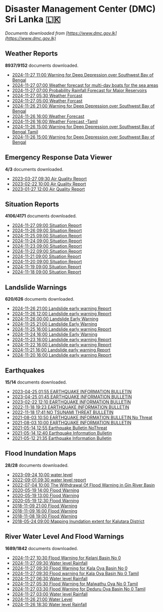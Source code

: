 # Disaster Management Center (DMC) Sri Lanka :sri_lanka:

*Documents downloaded from [https://www.dmc.gov.lk](https://www.dmc.gov.lk)*

## Weather Reports

**8937/9152** documents downloaded.

* [2024-11-27 11:00 Warning for Deep Depression over Southwest Bay of Bengal](data/weather-reports/20241127.1100.warning-for-deep-depression-over-southwest-bay-of-bengal.pdf)
* [2024-11-27 07:00 Weather forecast for multi-day boats for the sea areas](data/weather-reports/20241127.0700.weather-forecast-for-multiday-boats-for-the-sea-areas.pdf)
* [2024-11-27 07:00 Probability Rainfall Forecast for Major Reservoirs](data/weather-reports/20241127.0700.probability-rainfall-forecast-for-major-reservoirs.pdf)
* [2024-11-27 05:30 Weather Forcast](data/weather-reports/20241127.0530.weather-forcast.pdf)
* [2024-11-27 05:00 Weather Forcast](data/weather-reports/20241127.0500.weather-forcast.pdf)
* [2024-11-26 21:00 Warning for Deep Depression over Southwest Bay of Bengal](data/weather-reports/20241126.2100.warning-for-deep-depression-over-southwest-bay-of-bengal.pdf)
* [2024-11-26 16:00 Weather Forecast](data/weather-reports/20241126.1600.weather-forecast.pdf)
* [2024-11-26 16:00 Weather Forecast -Tamil](data/weather-reports/20241126.1600.weather-forecast-tamil.pdf)
* [2024-11-26 15:00 Warning for Deep Depression over Southwest Bay of Bengal Tamil](data/weather-reports/20241126.1500.warning-for-deep-depression-over-southwest-bay-of-bengal-tamil.pdf)
* [2024-11-26 15:00 Warning for Deep Depression over Southwest Bay of Bengal](data/weather-reports/20241126.1500.warning-for-deep-depression-over-southwest-bay-of-bengal.pdf)

## Emergency Response Data Viewer

**4/3** documents downloaded.

* [2023-03-27 09:30 Air Quality Report](data/emergency-response-data-viewer/20230327.0930.air-quality-report.pdf)
* [2023-02-22 10:00 Air Quality Report](data/emergency-response-data-viewer/20230222.1000.air-quality-report.pdf)
* [2023-01-27 12:00 Air Quality Report](data/emergency-response-data-viewer/20230127.1200.air-quality-report.pdf)

## Situation Reports

**4106/4171** documents downloaded.

* [2024-11-27 09:00 Situation Report](data/situation-reports/20241127.0900.situation-report.pdf)
* [2024-11-26 09:00 Situation Report](data/situation-reports/20241126.0900.situation-report.pdf)
* [2024-11-25 09:00 Situation Report](data/situation-reports/20241125.0900.situation-report.pdf)
* [2024-11-24 09:00 Situation Report](data/situation-reports/20241124.0900.situation-report.pdf)
* [2024-11-23 09:00 Situation Report](data/situation-reports/20241123.0900.situation-report.pdf)
* [2024-11-22 09:00 Situation Report](data/situation-reports/20241122.0900.situation-report.pdf)
* [2024-11-21 09:00 Situation Report](data/situation-reports/20241121.0900.situation-report.pdf)
* [2024-11-20 09:00 Situation Report](data/situation-reports/20241120.0900.situation-report.pdf)
* [2024-11-19 09:00 Situation Report](data/situation-reports/20241119.0900.situation-report.pdf)
* [2024-11-18 09:00 Situation Report](data/situation-reports/20241118.0900.situation-report.pdf)

## Landslide Warnings

**620/626** documents downloaded.

* [2024-11-26 21:00 Landslide early warning Report](data/landslide-warnings/20241126.2100.landslide-early-warning-report.pdf)
* [2024-11-26 12:00 Landslide early warning Report](data/landslide-warnings/20241126.1200.landslide-early-warning-report.pdf)
* [2024-11-26 00:00 Landslide Early Warning](data/landslide-warnings/20241126.0000.landslide-early-warning.pdf)
* [2024-11-25 21:00 Landslide Early Warning](data/landslide-warnings/20241125.2100.landslide-early-warning.pdf)
* [2024-11-25 16:00 Landslide early warning Report](data/landslide-warnings/20241125.1600.landslide-early-warning-report.pdf)
* [2024-11-24 16:00 Landslide Early Warning](data/landslide-warnings/20241124.1600.landslide-early-warning.pdf)
* [2024-11-23 16:00 Landslide early warning Report](data/landslide-warnings/20241123.1600.landslide-early-warning-report.pdf)
* [2024-11-22 16:00 Landslide early warning Report](data/landslide-warnings/20241122.1600.landslide-early-warning-report.pdf)
* [2024-11-21 16:00 Landslide early warning Report](data/landslide-warnings/20241121.1600.landslide-early-warning-report.pdf)
* [2024-11-20 16:00 Landslide early warning Report](data/landslide-warnings/20241120.1600.landslide-early-warning-report.pdf)

## Earthquakes

**15/14** documents downloaded.

* [2023-04-25 01:55 EARTHQUAKE INFORMATION BULLETIN](data/earthquakes/20230425.0155.earthquake-information-bulletin.pdf)
* [2023-04-25 01:45 EARTHQUAKE INFORMATION BULLETIN](data/earthquakes/20230425.0145.earthquake-information-bulletin.pdf)
* [2023-02-22 12:10 EARTHQUAKE INFORMATION BULLETIN](data/earthquakes/20230222.1210.earthquake-information-bulletin.pdf)
* [2022-11-18 19:23 EARTHQUAKE INFORMATION BULLETIN](data/earthquakes/20221118.1923.earthquake-information-bulletin.pdf)
* [2022-11-18 17:41 NO TSUNAMI THREAT BULLETIN](data/earthquakes/20221118.1741.no-tsunami-threat-bulletin.pdf)
* [2021-08-03 10:50 EARTHQUAKE INFORMATION BULLETIN No Threat](data/earthquakes/20210803.1050.earthquake-information-bulletin-no-threat.pdf)
* [2021-08-03 10:00 EARTHQUAKE INFORMATION BULLETIN](data/earthquakes/20210803.1000.earthquake-information-bulletin.pdf)
* [2021-05-14 12:55 Earthquake Bulletin NoThreat](data/earthquakes/20210514.1255.earthquake-bulletin-nothreat.pdf)
* [2021-05-14 12:40 Earthquake Information Bulletin](data/earthquakes/20210514.1240.earthquake-information-bulletin.pdf)
* [2021-05-12 21:35 Earthquake Information Bulletin](data/earthquakes/20210512.2135.earthquake-information-bulletin.pdf)

## Flood Inundation Maps

**28/28** documents downloaded.

* [2023-09-24 10:00 water level](data/flood-inundation-maps/20230924.1000.water-level.pdf)
* [2022-09-01 09:30 water level report](data/flood-inundation-maps/20220901.0930.water-level-report.pdf)
* [2022-07-04 10:00 The Withdrawal Of Flood Warning in Gin River Basin](data/flood-inundation-maps/20220704.1000.the-withdrawal-of-flood-warning-in-gin-river-basin.pdf)
* [2020-05-19 14:00 Flood Warning](data/flood-inundation-maps/20200519.1400.flood-warning.pdf)
* [2020-05-19 13:00 Flood Warning](data/flood-inundation-maps/20200519.1300.flood-warning.pdf)
* [2020-05-19 12:30 Flood Warning](data/flood-inundation-maps/20200519.1230.flood-warning.pdf)
* [2018-11-09 21:00 Flood Warning](data/flood-inundation-maps/20181109.2100.flood-warning.PDF)
* [2018-11-09 16:00 Flood Warning](data/flood-inundation-maps/20181109.1600.flood-warning.PDF)
* [2018-11-08 19:00 Flood Warning](data/flood-inundation-maps/20181108.1900.flood-warning.PDF)
* [2018-05-24 09:00 Mapping Inundation extent for Kalutara District](data/flood-inundation-maps/20180524.0900.mapping-inundation-extent-for-kalutara-district.pdf)

## River Water Level And Flood Warnings

**1689/1842** documents downloaded.

* [2024-11-27 10:30 Flood Warning for Kelani Basin No 0](data/river-water-level-and-flood-warnings/20241127.1030.flood-warning-for-kelani-basin-no-0.pdf)
* [2024-11-27 09:30 Water level  Rainfall](data/river-water-level-and-flood-warnings/20241127.0930.water-level-rainfall.jpg)
* [2024-11-27 09:30 Flood Warning for Kala Oya Basin No 0](data/river-water-level-and-flood-warnings/20241127.0930.flood-warning-for-kala-oya-basin-no-0.pdf)
* [2024-11-27 09:30 Flood warning for Kala Oya Basin  No 0 Tamil](data/river-water-level-and-flood-warnings/20241127.0930.flood-warning-for-kala-oya-basin-no-0-tamil.pdf)
* [2024-11-27 06:30 Water level  Rainfall](data/river-water-level-and-flood-warnings/20241127.0630.water-level-rainfall.jpg)
* [2024-11-27 05:30 Flood Warning for Malwathu Oya No 0  Tamil](data/river-water-level-and-flood-warnings/20241127.0530.flood-warning-for-malwathu-oya-no-0-tamil.pdf)
* [2024-11-27 03:30 Flood Warning for Deduru Oya Basin  No 0 Tamil](data/river-water-level-and-flood-warnings/20241127.0330.flood-warning-for-deduru-oya-basin-no-0-tamil.pdf)
* [2024-11-27 03:00 Water level  Rainfall](data/river-water-level-and-flood-warnings/20241127.0300.water-level-rainfall.jpg)
* [2024-11-26 21:00 Water Level](data/river-water-level-and-flood-warnings/20241126.2100.water-level.jpg)
* [2024-11-26 18:30 Water level  Rainfall](data/river-water-level-and-flood-warnings/20241126.1830.water-level-rainfall.jpg)

